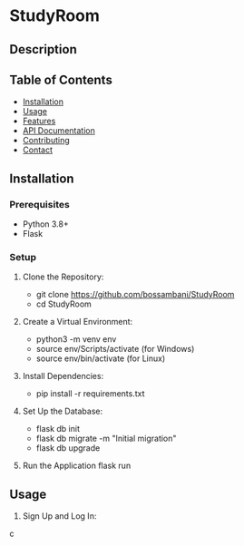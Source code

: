 # StudyRoom

## Description

## Table of Contents
- [Installation](#installation)
- [Usage](#usage)
- [Features](#features)
- [API Documentation](#api-documentation)
- [Contributing](#Contributing)
- [Contact](#contact)

## Installation
### Prerequisites
- Python 3.8+
- Flask

### Setup
1. Clone the Repository:
    - git clone https://github.com/bossambani/StudyRoom
    - cd StudyRoom
2. Create a Virtual Environment:
    - python3 -m venv env
    - source env/Scripts/activate (for Windows)
    - source env/bin/activate (for Linux)
3. Install Dependencies:
    - pip install -r requirements.txt

4. Set Up the Database:
    - flask db init
    - flask db migrate -m "Initial migration"
    - flask db upgrade

5. Run the Application
    flask run


## Usage
1. Sign Up and Log In:

c